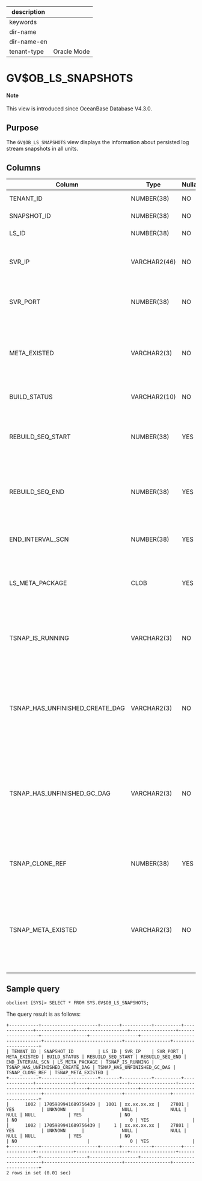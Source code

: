 | description ||
|---|---|
| keywords ||
| dir-name ||
| dir-name-en ||
| tenant-type | Oracle Mode |

# GV$OB_LS_SNAPSHOTS

<main id="notice" type='explain'>
<h4>Note</h4>
<p>This view is introduced since OceanBase Database V4.3.0. </p>
</main>

## Purpose

The `GV$OB_LS_SNAPSHOTS` view displays the information about persisted log stream snapshots in all units.

## Columns

| **Column** | **Type** | **Nullable?** | **Description** |
| --- | --- | --- | --- |
| TENANT_ID | NUMBER(38) | NO | The ID of the tenant. |
| SNAPSHOT_ID | NUMBER(38) | NO | The ID of the snapshot. |
| LS_ID | NUMBER(38) | NO | The ID of the log stream. |
| SVR_IP | VARCHAR2(46) | NO | The IP address of the server where the log stream resides. |
| SVR_PORT | NUMBER(38) | NO | The port number of the server where the log stream resides. |
| META_EXISTED | VARCHAR2(3) | NO | Indicates whether the metadata of the snapshot is stored in a unit. Valid values: `YES` and `NO`. |
| BUILD_STATUS | VARCHAR2(10) | NO | The build status of the snapshot. |
| REBUILD_SEQ_START | NUMBER(38) | YES | The rebuild sequence of the log stream when the creation of the snapshot started. |
| REBUILD_SEQ_END | NUMBER(38) | YES | The rebuild sequence of the log stream when the creation of the snapshot ended. |
| END_INTERVAL_SCN | NUMBER(38) | YES | The system change number (SCN) at which the replay ended. |
| LS_META_PACKAGE | CLOB | YES | The log stream metadata corresponding to the replay start SCN. |
| TSNAP_IS_RUNNING | VARCHAR2(3) | NO | Indicates whether the corresponding tenant snapshot is running. Valid values: `YES` and `NO`. |
| TSNAP_HAS_UNFINISHED_CREATE_DAG | VARCHAR2(3) | NO | Indicates whether the corresponding tenant snapshot has any unfinished creation tasks. Valid values: `YES` and `NO`. |
| TSNAP_HAS_UNFINISHED_GC_DAG | VARCHAR2(3) | NO | Indicates whether the corresponding tenant snapshot has any unfinished garbage collection (GC) tasks. Valid values: `YES` and `NO`. |
| TSNAP_CLONE_REF | NUMBER(38) | YES | The number of cloning tasks of the corresponding tenant snapshot. |
| TSNAP_META_EXISTED | VARCHAR2(3) | NO | Indicates whether the metadata of the corresponding tenant snapshot is stored in the unit. Valid values: `YES` and `NO`. |

## Sample query

```shell
obclient [SYS]> SELECT * FROM SYS.GV$OB_LS_SNAPSHOTS;
```

The query result is as follows:

```shell
+-----------+---------------------+-------+-----------+----------+--------------+--------------+-------------------+-----------------+------------------+-----------------+------------------+---------------------------------+-----------------------------+-----------------+--------------------+
| TENANT_ID | SNAPSHOT_ID         | LS_ID | SVR_IP    | SVR_PORT | META_EXISTED | BUILD_STATUS | REBUILD_SEQ_START | REBUILD_SEQ_END | END_INTERVAL_SCN | LS_META_PACKAGE | TSNAP_IS_RUNNING | TSNAP_HAS_UNFINISHED_CREATE_DAG | TSNAP_HAS_UNFINISHED_GC_DAG | TSNAP_CLONE_REF | TSNAP_META_EXISTED |
+-----------+---------------------+-------+-----------+----------+--------------+--------------+-------------------+-----------------+------------------+-----------------+------------------+---------------------------------+-----------------------------+-----------------+--------------------+
|      1002 | 1705989941689756439 |  1001 | xx.xx.xx.xx |    27801 | YES          | UNKNOWN      |              NULL |            NULL |             NULL | NULL            | YES              | NO                              | NO                          |               0 | YES                |
|      1002 | 1705989941689756439 |     1 | xx.xx.xx.xx |    27801 | YES          | UNKNOWN      |              NULL |            NULL |             NULL | NULL            | YES              | NO                              | NO                          |               0 | YES                |
+-----------+---------------------+-------+-----------+----------+--------------+--------------+-------------------+-----------------+------------------+-----------------+------------------+---------------------------------+-----------------------------+-----------------+--------------------+
2 rows in set (0.01 sec)
```
